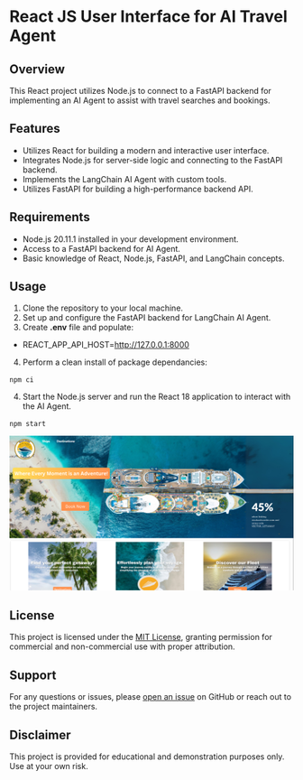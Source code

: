 # React JS User Interface for AI Travel Agent

## Overview
This React project utilizes Node.js  to connect to a FastAPI backend for implementing an AI Agent to assist with travel searches and bookings.

## Features
- Utilizes React for building a modern and interactive user interface.
- Integrates Node.js for server-side logic and connecting to the FastAPI backend.
- Implements the LangChain AI Agent with custom tools.
- Utilizes FastAPI for building a high-performance backend API.

## Requirements
- Node.js 20.11.1 installed in your development environment.
- Access to a FastAPI backend for AI Agent.
- Basic knowledge of React, Node.js, FastAPI, and LangChain concepts.

## Usage
1. Clone the repository to your local machine.
2. Set up and configure the FastAPI backend for LangChain AI Agent.
3. Create **.env** file and populate:
- REACT_APP_API_HOST=http://127.0.0.1:8000
4. Perform a clean install of package dependancies:
```
npm ci
```
4. Start the Node.js server and run the React 18 application to interact with the AI Agent.
```
npm start
```
![travel site](../images/react_js_page.PNG)

## License
This project is licensed under the [MIT License](../MIT.md), granting permission for commercial and non-commercial use with proper attribution.

## Support
For any questions or issues, please [open an issue](https://github.com/jonathanscholtes/Travel-AI-Agent-React-FastAPI-and-Cosmos-DB-Vector-Store/issues) on GitHub or reach out to the project maintainers.

## Disclaimer
This project is provided for educational and demonstration purposes only. Use at your own risk.

